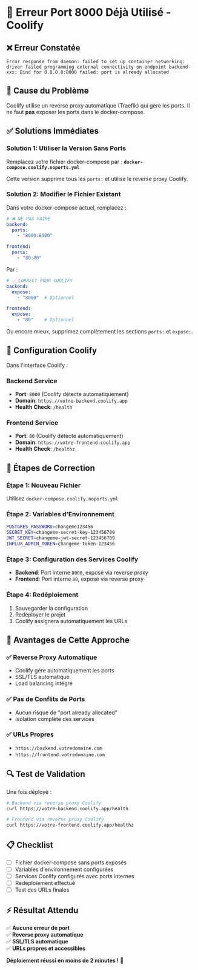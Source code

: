 # 🔧 Erreur Port 8000 Déjà Utilisé - Coolify

## ❌ Erreur Constatée
```
Error response from daemon: failed to set up container networking: driver failed programming external connectivity on endpoint backend-xxx: Bind for 0.0.0.0:8000 failed: port is already allocated
```

## 🎯 Cause du Problème
Coolify utilise un reverse proxy automatique (Traefik) qui gère les ports. Il ne faut **pas** exposer les ports dans le docker-compose.

## ✅ Solutions Immédiates

### Solution 1: Utiliser la Version Sans Ports
Remplacez votre fichier docker-compose par :
**`docker-compose.coolify.noports.yml`**

Cette version supprime tous les `ports:` et utilise le reverse proxy Coolify.

### Solution 2: Modifier le Fichier Existant
Dans votre docker-compose actuel, remplacez :

```yaml
# ❌ NE PAS FAIRE
backend:
  ports:
    - "8000:8000"

frontend:
  ports:
    - "80:80"
```

Par :

```yaml
# ✅ CORRECT POUR COOLIFY
backend:
  expose:
    - "8000"  # Optionnel

frontend:
  expose:
    - "80"    # Optionnel
```

Ou encore mieux, supprimez complètement les sections `ports:` et `expose:`.

## 🚀 Configuration Coolify

Dans l'interface Coolify :

### Backend Service
- **Port**: `8000` (Coolify détecte automatiquement)
- **Domain**: `https://votre-backend.coolify.app`
- **Health Check**: `/health`

### Frontend Service  
- **Port**: `80` (Coolify détecte automatiquement)
- **Domain**: `https://votre-frontend.coolify.app`
- **Health Check**: `/healthz`

## 🔧 Étapes de Correction

### Étape 1: Nouveau Fichier
Utilisez `docker-compose.coolify.noports.yml`

### Étape 2: Variables d'Environnement
```bash
POSTGRES_PASSWORD=changeme123456
SECRET_KEY=changeme-secret-key-123456789
JWT_SECRET=changeme-jwt-secret-123456789
INFLUX_ADMIN_TOKEN=changeme-token-123456
```

### Étape 3: Configuration des Services Coolify
- **Backend**: Port interne `8000`, exposé via reverse proxy
- **Frontend**: Port interne `80`, exposé via reverse proxy

### Étape 4: Redéploiement
1. Sauvegarder la configuration
2. Redéployer le projet
3. Coolify assignera automatiquement les URLs

## 🎯 Avantages de Cette Approche

### ✅ Reverse Proxy Automatique
- Coolify gère automatiquement les ports
- SSL/TLS automatique
- Load balancing intégré

### ✅ Pas de Conflits de Ports
- Aucun risque de "port already allocated"
- Isolation complète des services

### ✅ URLs Propres
- `https://backend.votredomaine.com`
- `https://frontend.votredomaine.com`

## 🔍 Test de Validation

Une fois déployé :

```bash
# Backend via reverse proxy Coolify
curl https://votre-backend.coolify.app/health

# Frontend via reverse proxy Coolify  
curl https://votre-frontend.coolify.app/healthz
```

## 📋 Checklist

- [ ] Fichier docker-compose sans ports exposés
- [ ] Variables d'environnement configurées
- [ ] Services Coolify configurés avec ports internes
- [ ] Redéploiement effectué
- [ ] Test des URLs finales

## ⚡ Résultat Attendu

✅ **Aucune erreur de port**  
✅ **Reverse proxy automatique**  
✅ **SSL/TLS automatique**  
✅ **URLs propres et accessibles**

**Déploiement réussi en moins de 2 minutes !** 🎉